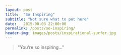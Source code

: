 ```yaml
---
layout: post
title:  "So Inspiring"
subtitle: "Not sure what to put here"
date:   2015-08-03 22:00:00
permalink: /posts/so-inspiring/
header-img: images/posts/inspirational-surfer.jpg
---
```


> "You're so inspiring..."